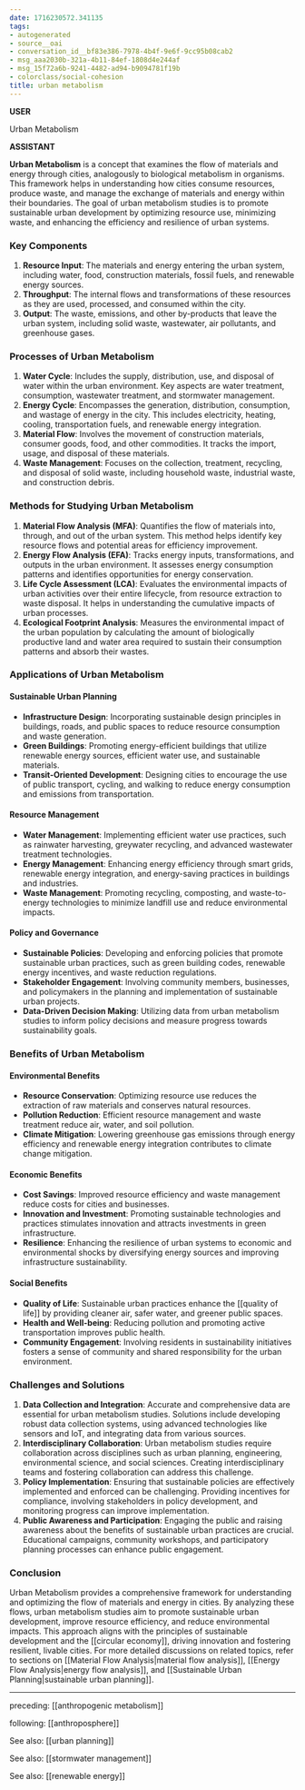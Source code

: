 ```yaml
---
date: 1716230572.341135
tags:
- autogenerated
- source__oai
- conversation_id__bf83e386-7978-4b4f-9e6f-9cc95b08cab2
- msg_aaa2030b-321a-4b11-84ef-1808d4e244af
- msg_15f72a6b-9241-4482-ad94-b9094781f19b
- colorclass/social-cohesion
title: urban metabolism
---
```


**USER**

Urban Metabolism


**ASSISTANT**

**Urban Metabolism** is a concept that examines the flow of materials and energy through cities, analogously to biological metabolism in organisms. This framework helps in understanding how cities consume resources, produce waste, and manage the exchange of materials and energy within their boundaries. The goal of urban metabolism studies is to promote sustainable urban development by optimizing resource use, minimizing waste, and enhancing the efficiency and resilience of urban systems.

### Key Components

1. **Resource Input**: The materials and energy entering the urban system, including water, food, construction materials, fossil fuels, and renewable energy sources.
2. **Throughput**: The internal flows and transformations of these resources as they are used, processed, and consumed within the city.
3. **Output**: The waste, emissions, and other by-products that leave the urban system, including solid waste, wastewater, air pollutants, and greenhouse gases.

### Processes of Urban Metabolism

1. **Water Cycle**: Includes the supply, distribution, use, and disposal of water within the urban environment. Key aspects are water treatment, consumption, wastewater treatment, and stormwater management.
2. **Energy Cycle**: Encompasses the generation, distribution, consumption, and wastage of energy in the city. This includes electricity, heating, cooling, transportation fuels, and renewable energy integration.
3. **Material Flow**: Involves the movement of construction materials, consumer goods, food, and other commodities. It tracks the import, usage, and disposal of these materials.
4. **Waste Management**: Focuses on the collection, treatment, recycling, and disposal of solid waste, including household waste, industrial waste, and construction debris.

### Methods for Studying Urban Metabolism

1. **Material Flow Analysis (MFA)**: Quantifies the flow of materials into, through, and out of the urban system. This method helps identify key resource flows and potential areas for efficiency improvement.
2. **Energy Flow Analysis (EFA)**: Tracks energy inputs, transformations, and outputs in the urban environment. It assesses energy consumption patterns and identifies opportunities for energy conservation.
3. **Life Cycle Assessment (LCA)**: Evaluates the environmental impacts of urban activities over their entire lifecycle, from resource extraction to waste disposal. It helps in understanding the cumulative impacts of urban processes.
4. **Ecological Footprint Analysis**: Measures the environmental impact of the urban population by calculating the amount of biologically productive land and water area required to sustain their consumption patterns and absorb their wastes.

### Applications of Urban Metabolism

#### Sustainable Urban Planning
- **Infrastructure Design**: Incorporating sustainable design principles in buildings, roads, and public spaces to reduce resource consumption and waste generation.
- **Green Buildings**: Promoting energy-efficient buildings that utilize renewable energy sources, efficient water use, and sustainable materials.
- **Transit-Oriented Development**: Designing cities to encourage the use of public transport, cycling, and walking to reduce energy consumption and emissions from transportation.

#### Resource Management
- **Water Management**: Implementing efficient water use practices, such as rainwater harvesting, greywater recycling, and advanced wastewater treatment technologies.
- **Energy Management**: Enhancing energy efficiency through smart grids, renewable energy integration, and energy-saving practices in buildings and industries.
- **Waste Management**: Promoting recycling, composting, and waste-to-energy technologies to minimize landfill use and reduce environmental impacts.

#### Policy and Governance
- **Sustainable Policies**: Developing and enforcing policies that promote sustainable urban practices, such as green building codes, renewable energy incentives, and waste reduction regulations.
- **Stakeholder Engagement**: Involving community members, businesses, and policymakers in the planning and implementation of sustainable urban projects.
- **Data-Driven Decision Making**: Utilizing data from urban metabolism studies to inform policy decisions and measure progress towards sustainability goals.

### Benefits of Urban Metabolism

#### Environmental Benefits
- **Resource Conservation**: Optimizing resource use reduces the extraction of raw materials and conserves natural resources.
- **Pollution Reduction**: Efficient resource management and waste treatment reduce air, water, and soil pollution.
- **Climate Mitigation**: Lowering greenhouse gas emissions through energy efficiency and renewable energy integration contributes to climate change mitigation.

#### Economic Benefits
- **Cost Savings**: Improved resource efficiency and waste management reduce costs for cities and businesses.
- **Innovation and Investment**: Promoting sustainable technologies and practices stimulates innovation and attracts investments in green infrastructure.
- **Resilience**: Enhancing the resilience of urban systems to economic and environmental shocks by diversifying energy sources and improving infrastructure sustainability.

#### Social Benefits
- **Quality of Life**: Sustainable urban practices enhance the [[quality of life]] by providing cleaner air, safer water, and greener public spaces.
- **Health and Well-being**: Reducing pollution and promoting active transportation improves public health.
- **Community Engagement**: Involving residents in sustainability initiatives fosters a sense of community and shared responsibility for the urban environment.

### Challenges and Solutions

1. **Data Collection and Integration**: Accurate and comprehensive data are essential for urban metabolism studies. Solutions include developing robust data collection systems, using advanced technologies like sensors and IoT, and integrating data from various sources.
2. **Interdisciplinary Collaboration**: Urban metabolism studies require collaboration across disciplines such as urban planning, engineering, environmental science, and social sciences. Creating interdisciplinary teams and fostering collaboration can address this challenge.
3. **Policy Implementation**: Ensuring that sustainable policies are effectively implemented and enforced can be challenging. Providing incentives for compliance, involving stakeholders in policy development, and monitoring progress can improve implementation.
4. **Public Awareness and Participation**: Engaging the public and raising awareness about the benefits of sustainable urban practices are crucial. Educational campaigns, community workshops, and participatory planning processes can enhance public engagement.

### Conclusion

Urban Metabolism provides a comprehensive framework for understanding and optimizing the flow of materials and energy in cities. By analyzing these flows, urban metabolism studies aim to promote sustainable urban development, improve resource efficiency, and reduce environmental impacts. This approach aligns with the principles of sustainable development and the [[circular economy]], driving innovation and fostering resilient, livable cities. For more detailed discussions on related topics, refer to sections on [[Material Flow Analysis|material flow analysis]], [[Energy Flow Analysis|energy flow analysis]], and [[Sustainable Urban Planning|sustainable urban planning]].


---

preceding: [[anthropogenic metabolism]]  


following: [[anthroposphere]]

See also: [[urban planning]]


See also: [[stormwater management]]


See also: [[renewable energy]]